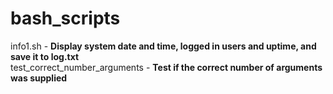 # bash_scripts

info1.sh - <strong>Display system date and time, logged in users and uptime, and save it to log.txt</strong><br>
test_correct_number_arguments - <strong>Test if the correct number of arguments was supplied</strong>
